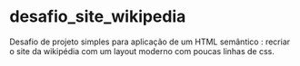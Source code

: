 # desafio_site_wikipedia
Desafio de projeto simples para aplicação de um HTML semântico : recriar o site da wikipédia com um layout moderno com poucas linhas de css.
